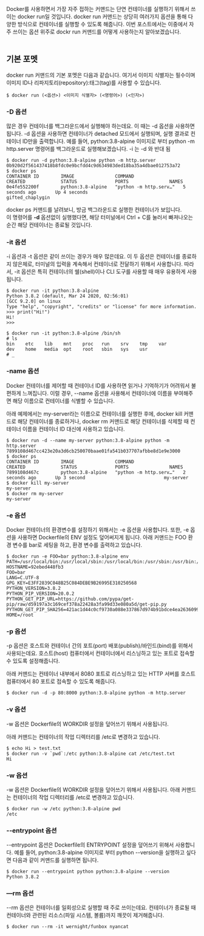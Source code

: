 Docker를 사용하면서 가장 자주 접하는 커맨드는 단연 컨테이너를 실행하기 위해서 쓰이는 docker run일 것입니다. docker run 커맨드는 상당히 여러가지 옵션을 통해 다양한 방식으로 컨테이너를 실행할 수 있도록 해줍니다. 이번 포스트에서는 이중에서 자주 쓰이는 옵션 위주로 dockr run 커맨드를 어떻게 사용하는지 알아보겠습니다.
<br>
<br>

## 기본 포멧

docker run 커맨드의 기본 포멧은 다음과 같습니다. 여기서 이미지 식별자는 필수이며 이미지 ID나 리파지토리(repository):태그(tag)를 사용할 수 있습니다.

```shell
$ docker run (<옵션>) <이미지 식별자> (<명령어>) (<인자>)
```

### -D 옵션 
많은 경우 컨테이너를 백그라운드에서 실행해야 하는데요. 이 때는 -d 옵션을 사용하면 됩니다. -d 옵션을 사용하면 컨테이너가 detached 모드에서 실행되며, 실행 결과로 컨테이너 ID만을 출력합니다. 예를 들어, python:3.8-alpine 이미지로 부터 python -m http.server 명령어를 백그라운드로 실행해보겠습니다. -i 는 -d 와 반대 됨 

```shell 
$ docker run -d python:3.8-alpine python -m http.server
0b920d2f561437418b8fdc0e9bcfdd4c9d634983ded18ba35a4dbae012753a72
$ docker ps
CONTAINER ID        IMAGE               COMMAND                  CREATED             STATUS              PORTS               NAMES
0e4fe552200f        python:3.8-alpine   "python -m http.serv…"   5 seconds ago       Up 4 seconds                            gifted_chaplygin
```


docker ps 커맨드를 날려보니, 방금 백그라운드로 실행한 컨테이너가 보입니다.<br>
이 명령어를 <Strong>-d </strong>옵션없이 실행했다면, 해당 터미널에서 Ctrl + C를 눌러서 빠져나오는 순간 해당 컨테이너는 종료될 것입니다.

### -it 옵션 
-i 옵션과 -t 옵션은 같이 쓰이는 경우가 매우 많은데요. 이 두 옵션은 컨테이너를 종료하지 않은체로, 터미널의 입력을 계속해서 컨테이너로 전달하기 위해서 사용합니다. 따라서, -it 옵션은 특히 컨테이너의 쉘(shell)이나 CLI 도구를 사용할 때 매우 유용하게 사용됩니다.
```shell 
$ docker run -it python:3.8-alpine
Python 3.8.2 (default, Mar 24 2020, 02:56:01)
[GCC 9.2.0] on linux
Type "help", "copyright", "credits" or "license" for more information.
>>> print("Hi!")
Hi!
>>>
```

```shell
$ docker run -it python:3.8-alpine /bin/sh
# ls
bin    etc    lib    mnt    proc   run    srv    tmp    var
dev    home   media  opt    root   sbin   sys    usr
# _
```

### -name 옵션 
Docker 컨테이너를 제어할 때 컨테이너 ID를 사용하면 읽거나 기억하기가 어려워서 불편하게 느껴집니다. 이럴 경우, --name 옵션을 사용해서 컨테이너에 이름을 부여해주면 해당 이름으로 컨테이너를 식별할 수 있습니다.

아래 예제에서는 my-server라는 이름으로 컨테이너를 실행한 후에, docker kill 커맨드로 해당 컨테이너를 종료하거나, docker rm 커맨드로 해당 컨테이너를 삭제할 때 컨테이너 이름을 컨테이너 ID 대신에 사용하고 있습니다.

```shell 
$ docker run -d --name my-server python:3.8-alpine python -m http.server
7899108d467cc423e20a3d6cb250070baae01fa541b037707afbbe8d1e9e3000
$ docker ps
CONTAINER ID        IMAGE               COMMAND                  CREATED             STATUS              PORTS               NAMES
7899108d467c        python:3.8-alpine   "python -m http.serv…"   2 seconds ago       Up 3 second                             my-server
$ docker kill my-server
my-server
$ docker rm my-server
my-server
``` 

### -e 옵션 
Docker 컨테이너의 환경변수를 설정하기 위해서는 -e 옵션을 사용합니다. 또한, -e 옵션을 사용하면 Dockerfile의 ENV 설정도 덮어써지게 됩니다.
아래 커맨드는 FOO 환경 변수를 bar로 세팅을 하고, 환경 변수를 출력하고 있습니다.

```shell 
$ docker run -e FOO=bar python:3.8-alpine env
PATH=/usr/local/bin:/usr/local/sbin:/usr/local/bin:/usr/sbin:/usr/bin:/sbin:/bin
HOSTNAME=92ebed448fb3
FOO=bar
LANG=C.UTF-8
GPG_KEY=E3FF2839C048B25C084DEBE9B26995E310250568
PYTHON_VERSION=3.8.2
PYTHON_PIP_VERSION=20.0.2
PYTHON_GET_PIP_URL=https://github.com/pypa/get-pip/raw/d59197a3c169cef378a22428a3fa99d33e080a5d/get-pip.py
PYTHON_GET_PIP_SHA256=421ac1d44c0cf9730a088e337867d974b91bdce4ea2636099275071878cc189e
HOME=/root
``` 

### -p 옵션
-p 옵션은 호스트와 컨테이너 간의 포트(port) 배포(publish)/바인드(bind)를 위해서 사용되는데요. 호스트(host) 컴퓨터에서 컨테이너에서 리스닝하고 있는 포트로 접속할 수 있도록 설정해줍니다.

아래 커맨드는 컨테이너 내부에서 8080 포트로 리스닝하고 있는 HTTP 서버를 호스트 컴퓨터에서 80 포트로 접속할 수 있도록 해줍니다.

```shell 
$ docker run -d -p 80:8000 python:3.8-alpine python -m http.server
``` 

### -v 옵션 
-w 옵션은 Dockerfile의 WORKDIR 설정을 덮어쓰기 위해서 사용됩니다.

아래 커맨드는 컨테이너의 작업 디렉터리를 /etc로 변경하고 있습니다.

```shell 
$ echo Hi > test.txt
$ docker run -v `pwd`:/etc python:3.8-alpine cat /etc/test.txt
Hi
```

### -w 옵션 
-w 옵션은 Dockerfile의 WORKDIR 설정을 덮어쓰기 위해서 사용됩니다.
아래 커맨드는 컨테이너의 작업 디렉터리를 /etc로 변경하고 있습니다.

```shell
$ docker run -w /etc python:3.8-alpine pwd
/etc
```

### --entrypoint 옵션 
--entrypoint 옵션은 Dockerfile의 ENTRYPOINT 설정을 덮어쓰기 위해서 사용합니다.
예를 들어, python:3.8-alpine 이미지로 부터 python --version을 실행하고 싶다면 다음과 같이 커맨드를 실행하면 됩니다.

```shell
$ docker run --entrypoint python python:3.8-alpine --version
Python 3.8.2
```

### —rm 옵션 
--rm 옵션은 컨테이너를 일회성으로 실행할 때 주로 쓰이는데요. 컨테이너가 종료될 때 컨테이너와 관련된 리소스(파일 시스템, 볼륨)까지 깨끗이 제거해줍니다.

```shell 
$ docker run --rm -it wernight/funbox nyancat
```

